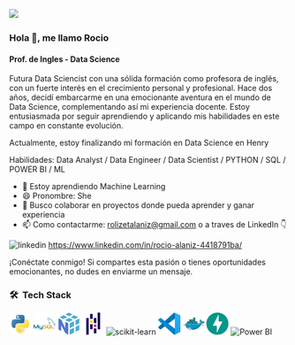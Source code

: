 
<img src="[https://media.giphy.com/media/L8K62iTDkzGX6/giphy](https://www.google.com/url?sa=i&url=https%3A%2F%2Fgiphy.com%2Fexplore%2Fdata-science&psig=AOvVaw0xJxIixPOgZyt2ENVydW-c&ust=1721928475894000&source=images&cd=vfe&opi=89978449&ved=0CBAQjRxqFwoTCOixx-GZwIcDFQAAAAAdAAAAABAQ).gif" width="500" />

### Hola 👋, me llamo Rocio
#### Prof. de Ingles - Data Science

Futura Data Sciencist con una sólida formación como profesora de inglés, con un fuerte interés en el crecimiento personal y profesional. Hace dos años, decidí embarcarme en una emocionante aventura en el mundo de Data Science, complementando así mi experiencia docente. Estoy entusiasmada por seguir aprendiendo y aplicando mis habilidades en este campo en constante evolución.

Actualmente, estoy finalizando mi formación en Data Science en Henry

Habilidades: Data Analyst / Data Engineer / Data Scientist / PYTHON / SQL / POWER BI / ML

- 🌱 Estoy aprendiendo Machine Learning 
- 😄 Pronombre: She 
- 👯 Busco colaborar en proyectos donde pueda aprender y ganar experiencia
- 📫 Como contactarme: rolizetalaniz@gmail.com o a traves de LinkedIn 👇

<img src='https://cdn.jsdelivr.net/npm/simple-icons@3.0.1/icons/linkedin.svg' alt='linkedin' height='40'> https://www.linkedin.com/in/rocio-alaniz-4418791ba/

¡Conéctate conmigo!
Si compartes esta pasión o tienes oportunidades emocionantes, no dudes en enviarme un mensaje.

### 🛠 &nbsp;Tech Stack

<p align="left">
  <img src="https://raw.githubusercontent.com/devicons/devicon/master/icons/python/python-original.svg" alt="python" width="40" height="40"/> 
  <img src="https://raw.githubusercontent.com/devicons/devicon/master/icons/mysql/mysql-original-wordmark.svg" alt="mysql" width="40" height="40"/> 
  <img src="https://raw.githubusercontent.com/devicons/devicon/master/icons/numpy/numpy-original.svg" alt="numpy" width="40" height="40"/> 
  <img src="https://raw.githubusercontent.com/devicons/devicon/master/icons/pandas/pandas-original.svg" alt="pandas" width="40" height="40"/> 
  <img src="https://upload.wikimedia.org/wikipedia/commons/0/05/Scikit_learn_logo_small.svg" alt="scikit-learn" width="40" height="40"/> 
  <img src="https://raw.githubusercontent.com/devicons/devicon/master/icons/vscode/vscode-original.svg" alt="Visual Studio Code" width="40" height="40"/> 
  <img src="https://raw.githubusercontent.com/devicons/devicon/master/icons/docker/docker-original.svg" alt="docker" width="40" height="40"/> 
  <img src="https://raw.githubusercontent.com/devicons/devicon/master/icons/fastapi/fastapi-original.svg" alt="fastapi" width="40" height="40"/> 
  <img src="https://github.com/microsoft/PowerBI-Icons/blob/main/SVG/Power-BI.svg" alt="Power BI" width="40" height="40"/>
</p>
</p>
